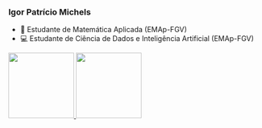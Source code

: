 ### Igor Patrício Michels

- 📓 Estudante de Matemática Aplicada (EMAp-FGV)
- 💻 Estudante de Ciência de Dados e Inteligência Artificial (EMAp-FGV)

<div>
  <a href="https://github.com/IgorMichels">
  <img height="130em" src="https://github-readme-stats.vercel.app/api?username=IgorMichels&show_icons=true&theme=dark&include_all_commits=true&count_private=true"/>
  <img height="130em" src="https://github-readme-stats.vercel.app/api/top-langs/?username=IgorMichels&layout=compact&langs_count=5&theme=dark&hide=jupyter%20notebook,html,tex,makefile"/>
</div>

<!--
**IgorMichels/IgorMichels** is a ✨ _special_ ✨ repository because its `README.md` (this file) appears on your GitHub profile.

Here are some ideas to get you started:

- 🔭 I’m currently working on ...
- 🌱 I’m currently learning ...
- 👯 I’m looking to collaborate on ...
- 🤔 I’m looking for help with ...
- 💬 Ask me about ...
- 📫 How to reach me: ...
- 😄 Pronouns: ...
- ⚡ Fun fact: ...
-->
